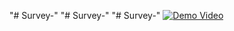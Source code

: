 "# Survey-" 
"# Survey-" 
"# Survey-" 
[![Demo Video](https://img.youtube.com/vi/A5z6RXSC4cg/O.jpg)](https://www.youtube.com/watch?v=/A5z6RXSC4cg)
